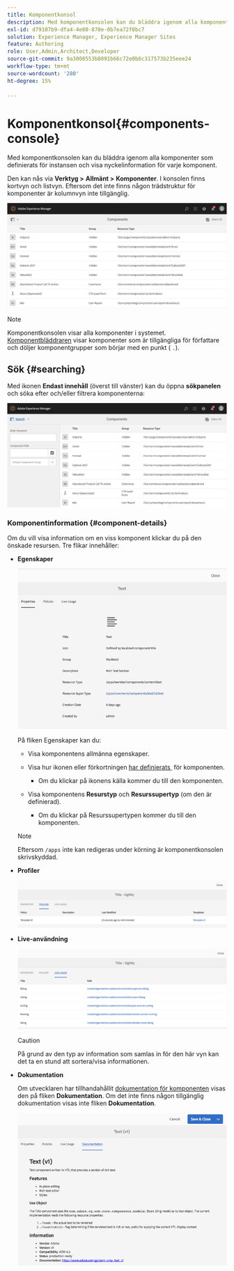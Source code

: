 ```yaml
---
title: Komponentkonsol
description: Med komponentkonsolen kan du bläddra igenom alla komponenter som definierats för instansen och visa nyckelinformation för varje komponent.
exl-id: d79107b9-dfa4-4e80-870e-0b7ea72f0bc7
solution: Experience Manager, Experience Manager Sites
feature: Authoring
role: User,Admin,Architect,Developer
source-git-commit: 9a3008553b8091b66c72e0b6c317573b235eee24
workflow-type: tm+mt
source-wordcount: '280'
ht-degree: 15%

---
```


# Komponentkonsol{#components-console}

Med komponentkonsolen kan du bläddra igenom alla komponenter som definierats för instansen och visa nyckelinformation för varje komponent.

Den kan nås via **Verktyg >** **Allmänt >** **Komponenter**. I konsolen finns kortvyn och listvyn. Eftersom det inte finns någon trädstruktur för komponenter är kolumnvyn inte tillgänglig.

![screen-shot_2019-03-05at113145](assets/screen-shot_2019-03-05at113145.png)

>[!NOTE]
>
>Komponentkonsolen visar alla komponenter i systemet. [Komponentbläddraren](/help/sites-authoring/author-environment-tools.md#components-browser) visar komponenter som är tillgängliga för författare och döljer komponentgrupper som börjar med en punkt ( `.`).

## Sök {#searching}

Med ikonen **Endast innehåll** (överst till vänster) kan du öppna **sökpanelen** och söka efter och/eller filtrera komponenterna:

![screen-shot_2019-03-05at113251](assets/screen-shot_2019-03-05at113251.png)

### Komponentinformation {#component-details}

Om du vill visa information om en viss komponent klickar du på den önskade resursen. Tre flikar innehåller:

* **Egenskaper**

  ![screen_shot_2018-03-27at165847](assets/screen_shot_2018-03-27at165847.png)

  På fliken Egenskaper kan du:

   * Visa komponentens allmänna egenskaper.
   * Visa hur ikonen eller förkortningen [&#x200B; har definierats &#x200B;](/help/sites-developing/components-basics.md#component-icon-in-touch-ui) för komponenten.

      * Om du klickar på ikonens källa kommer du till den komponenten.

   * Visa komponentens **Resurstyp** och **Resurssupertyp** (om den är definierad).

      * Om du klickar på Resurssupertypen kommer du till den komponenten.

  >[!NOTE]
  >
  >Eftersom `/apps` inte kan redigeras under körning är komponentkonsolen skrivskyddad.

* **Profiler**

  ![Profiler](assets/chlimage_1-169.png)

* **Live-användning**

  ![Live-användning](assets/chlimage_1-170.png)

  >[!CAUTION]
  >
  >På grund av den typ av information som samlas in för den här vyn kan det ta en stund att sortera/visa informationen.

* **Dokumentation**

  Om utvecklaren har tillhandahållit [dokumentation för komponenten](/help/sites-developing/developing-components.md#documenting-your-component) visas den på fliken **Dokumentation**. Om det inte finns någon tillgänglig dokumentation visas inte fliken **Dokumentation**.

  ![Dokumentation](assets/chlimage_1-171.png)
